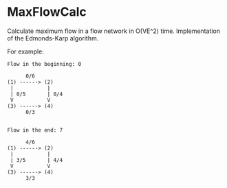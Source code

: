 # MaxFlowCalc
Calculate maximum flow in a flow network in O(VE^2) time. Implementation of the Edmonds-Karp algorithm.

For example:

```
Flow in the beginning: 0

      0/6
(1) ------> (2)
 |           |
 | 0/5       | 0/4 
 V           V
(3) ------> (4)
      0/3


Flow in the end: 7
	
      4/6
(1) ------> (2)
 |           |
 | 3/5       | 4/4 
 V           V
(3) ------> (4)
      3/3

```
